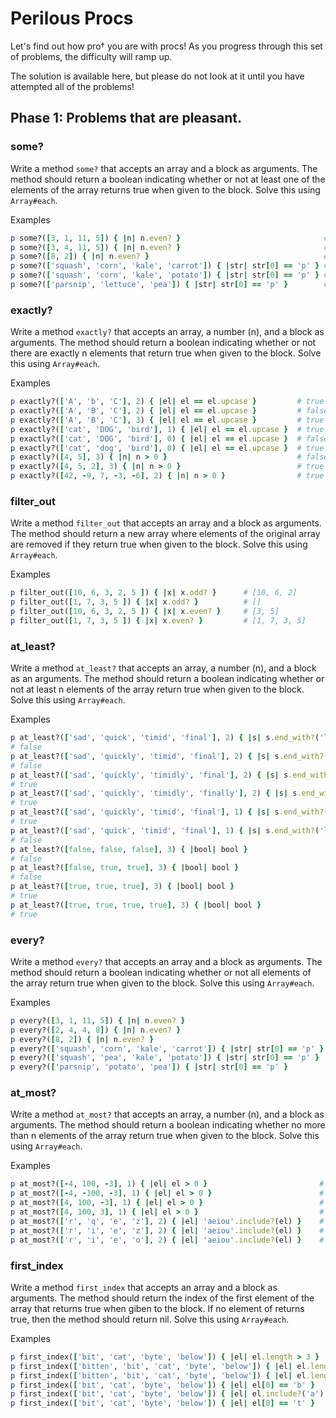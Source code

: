 # Perilous Procs

Let's find out how pro† you are with procs! As you progress through this set of problems, the difficulty will ramp up.

The solution is available here, but please do not look at it until you have attempted all of the problems!

## Phase 1: Problems that are pleasant.

### some?

Write a method `some?` that accepts an array and a block as arguments. The method should return a boolean indicating whether or not at least one of the elements of the array returns true when given to the block. Solve this using `Array#each`.

Examples

```ruby
p some?([3, 1, 11, 5]) { |n| n.even? }                                # false
p some?([3, 4, 11, 5]) { |n| n.even? }                                # true
p some?([8, 2]) { |n| n.even? }                                       # true
p some?(['squash', 'corn', 'kale', 'carrot']) { |str| str[0] == 'p' } # false
p some?(['squash', 'corn', 'kale', 'potato']) { |str| str[0] == 'p' } # true
p some?(['parsnip', 'lettuce', 'pea']) { |str| str[0] == 'p' }        # true
```

### exactly?

Write a method `exactly?` that accepts an array, a number (n), and a block as arguments. The method should return a boolean indicating whether or not there are exactly n elements that return true when given to the block. Solve this using `Array#each`.

Examples

```ruby
p exactly?(['A', 'b', 'C'], 2) { |el| el == el.upcase }         # true
p exactly?(['A', 'B', 'C'], 2) { |el| el == el.upcase }         # false
p exactly?(['A', 'B', 'C'], 3) { |el| el == el.upcase }         # true
p exactly?(['cat', 'DOG', 'bird'], 1) { |el| el == el.upcase }  # true
p exactly?(['cat', 'DOG', 'bird'], 0) { |el| el == el.upcase }  # false
p exactly?(['cat', 'dog', 'bird'], 0) { |el| el == el.upcase }  # true
p exactly?([4, 5], 3) { |n| n > 0 }                             # false
p exactly?([4, 5, 2], 3) { |n| n > 0 }                          # true
p exactly?([42, -9, 7, -3, -6], 2) { |n| n > 0 }                # true
```

### filter_out

Write a method `filter_out` that accepts an array and a block as arguments. The method should return a new array where elements of the original array are removed if they return true when given to the block. Solve this using `Array#each`.

Examples

```ruby
p filter_out([10, 6, 3, 2, 5 ]) { |x| x.odd? }      # [10, 6, 2]
p filter_out([1, 7, 3, 5 ]) { |x| x.odd? }          # []
p filter_out([10, 6, 3, 2, 5 ]) { |x| x.even? }     # [3, 5]
p filter_out([1, 7, 3, 5 ]) { |x| x.even? }         # [1, 7, 3, 5]
```

### at_least?

Write a method `at_least?` that accepts an array, a number (n), and a block as an arguments. The method should return a boolean indicating whether or not at least n elements of the array return true when given to the block. Solve this using `Array#each`.

Examples

```ruby
p at_least?(['sad', 'quick', 'timid', 'final'], 2) { |s| s.end_with?('ly') }
# false
p at_least?(['sad', 'quickly', 'timid', 'final'], 2) { |s| s.end_with?('ly') }
# false
p at_least?(['sad', 'quickly', 'timidly', 'final'], 2) { |s| s.end_with?('ly') }
# true
p at_least?(['sad', 'quickly', 'timidly', 'finally'], 2) { |s| s.end_with?('ly') }
# true
p at_least?(['sad', 'quickly', 'timid', 'final'], 1) { |s| s.end_with?('ly') }
# true
p at_least?(['sad', 'quick', 'timid', 'final'], 1) { |s| s.end_with?('ly') }
# false
p at_least?([false, false, false], 3) { |bool| bool }
# false
p at_least?([false, true, true], 3) { |bool| bool }
# false
p at_least?([true, true, true], 3) { |bool| bool }
# true
p at_least?([true, true, true, true], 3) { |bool| bool }
# true
```

### every?

Write a method `every?` that accepts an array and a block as arguments. The method should return a boolean indicating whether or not all elements of the array return true when given to the block. Solve this using `Array#each`.

Examples

```ruby
p every?([3, 1, 11, 5]) { |n| n.even? }                                 # false
p every?([2, 4, 4, 8]) { |n| n.even? }                                  # true
p every?([8, 2]) { |n| n.even? }                                        # true
p every?(['squash', 'corn', 'kale', 'carrot']) { |str| str[0] == 'p' }  # false
p every?(['squash', 'pea', 'kale', 'potato']) { |str| str[0] == 'p' }   # false
p every?(['parsnip', 'potato', 'pea']) { |str| str[0] == 'p' }          # true
```

### at_most?

Write a method `at_most?` that accepts an array, a number (n), and a block as arguments. The method should return a boolean indicating whether no more than n elements of the array return true when given to the block. Solve this using `Array#each`.

Examples

```ruby
p at_most?([-4, 100, -3], 1) { |el| el > 0 }                         # true
p at_most?([-4, -100, -3], 1) { |el| el > 0 }                        # true
p at_most?([4, 100, -3], 1) { |el| el > 0 }                          # false
p at_most?([4, 100, 3], 1) { |el| el > 0 }                           # false
p at_most?(['r', 'q', 'e', 'z'], 2) { |el| 'aeiou'.include?(el) }    # true
p at_most?(['r', 'i', 'e', 'z'], 2) { |el| 'aeiou'.include?(el) }    # true
p at_most?(['r', 'i', 'e', 'o'], 2) { |el| 'aeiou'.include?(el) }    # false
```

### first_index

Write a method `first_index` that accepts an array and a block as arguments. The method should return the index of the first element of the array that returns true when giben to the block. If no element of returns true, then the method should return nil. Solve this using `Array#each`.

Examples

```ruby
p first_index(['bit', 'cat', 'byte', 'below']) { |el| el.length > 3 }           # 2
p first_index(['bitten', 'bit', 'cat', 'byte', 'below']) { |el| el.length > 3 } # 0
p first_index(['bitten', 'bit', 'cat', 'byte', 'below']) { |el| el.length > 6 } # nil
p first_index(['bit', 'cat', 'byte', 'below']) { |el| el[0] == 'b' }            # 0
p first_index(['bit', 'cat', 'byte', 'below']) { |el| el.include?('a') }        # 1
p first_index(['bit', 'cat', 'byte', 'below']) { |el| el[0] == 't' }            # nil
```